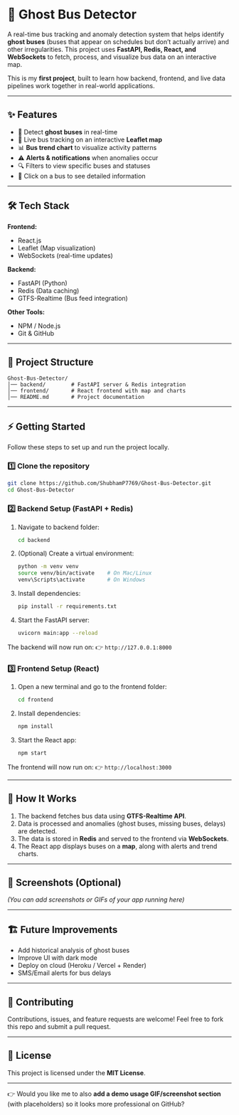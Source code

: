 # 🚌 Ghost Bus Detector

A real-time bus tracking and anomaly detection system that helps identify **ghost buses** (buses that appear on schedules but don’t actually arrive) and other irregularities. This project uses **FastAPI, Redis, React, and WebSockets** to fetch, process, and visualize bus data on an interactive map.

This is my **first project**, built to learn how backend, frontend, and live data pipelines work together in real-world applications.

---

## ✨ Features

* 🔴 Detect **ghost buses** in real-time
* 📡 Live bus tracking on an interactive **Leaflet map**
* 📊 **Bus trend chart** to visualize activity patterns
* ⚠️ **Alerts & notifications** when anomalies occur
* 🔍 Filters to view specific buses and statuses
* 📌 Click on a bus to see detailed information

---

## 🛠️ Tech Stack

**Frontend:**

* React.js
* Leaflet (Map visualization)
* WebSockets (real-time updates)

**Backend:**

* FastAPI (Python)
* Redis (Data caching)
* GTFS-Realtime (Bus feed integration)

**Other Tools:**

* NPM / Node.js
* Git & GitHub

---

## 📂 Project Structure

```
Ghost-Bus-Detector/
│── backend/        # FastAPI server & Redis integration
│── frontend/       # React frontend with map and charts
│── README.md       # Project documentation
```

---

## ⚡ Getting Started

Follow these steps to set up and run the project locally.

### 1️⃣ Clone the repository

```bash
git clone https://github.com/ShubhamP7769/Ghost-Bus-Detector.git
cd Ghost-Bus-Detector
```

### 2️⃣ Backend Setup (FastAPI + Redis)

1. Navigate to backend folder:

   ```bash
   cd backend
   ```

2. (Optional) Create a virtual environment:

   ```bash
   python -m venv venv
   source venv/bin/activate    # On Mac/Linux
   venv\Scripts\activate       # On Windows
   ```

3. Install dependencies:

   ```bash
   pip install -r requirements.txt
   ```

4. Start the FastAPI server:

   ```bash
   uvicorn main:app --reload
   ```

The backend will now run on:
👉 `http://127.0.0.1:8000`

### 3️⃣ Frontend Setup (React)

1. Open a new terminal and go to the frontend folder:

   ```bash
   cd frontend
   ```

2. Install dependencies:

   ```bash
   npm install
   ```

3. Start the React app:

   ```bash
   npm start
   ```

The frontend will now run on:
👉 `http://localhost:3000`

---

## 🚀 How It Works

1. The backend fetches bus data using **GTFS-Realtime API**.
2. Data is processed and anomalies (ghost buses, missing buses, delays) are detected.
3. The data is stored in **Redis** and served to the frontend via **WebSockets**.
4. The React app displays buses on a **map**, along with alerts and trend charts.

---

## 📸 Screenshots (Optional)

*(You can add screenshots or GIFs of your app running here)*

---

## 🏗️ Future Improvements

* Add historical analysis of ghost buses
* Improve UI with dark mode
* Deploy on cloud (Heroku / Vercel + Render)
* SMS/Email alerts for bus delays

---

## 🤝 Contributing

Contributions, issues, and feature requests are welcome!
Feel free to fork this repo and submit a pull request.

---

## 📜 License

This project is licensed under the **MIT License**.

---

👉 Would you like me to also **add a demo usage GIF/screenshot section** (with placeholders) so it looks more professional on GitHub?

